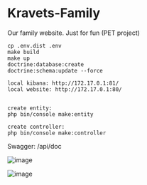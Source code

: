 # Kravets-Family
Our family website. Just for fun (PET project)

	cp .env.dist .env
	make build
	make up
    doctrine:database:create
    doctrine:schema:update --force

    local kibana: http://172.17.0.1:81/
    local website: http://172.17.0.1:80/


    create entity:
	php bin/console make:entity

    create controller:
    php bin/console make:controller

Swagger: /api/doc

![image](https://user-images.githubusercontent.com/61024343/198871758-b938f694-8dde-43dc-90a3-595b0a20b592.png)

![image](https://user-images.githubusercontent.com/61024343/198871814-2aa5f37a-6713-4966-8967-78202ecffb97.png)
